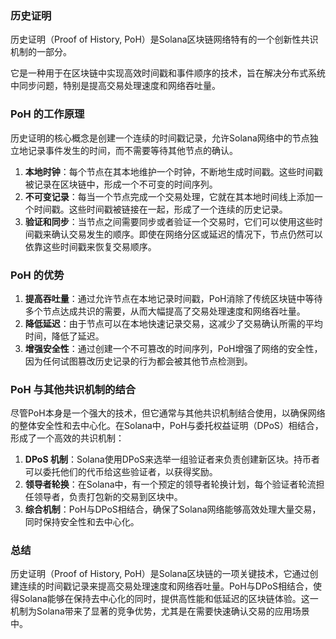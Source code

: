 ### 历史证明

历史证明（Proof of History, PoH）是Solana区块链网络特有的一个创新性共识机制的一部分。

它是一种用于在区块链中实现高效时间戳和事件顺序的技术，旨在解决分布式系统中同步问题，特别是提高交易处理速度和网络吞吐量。

### PoH 的工作原理

历史证明的核心概念是创建一个连续的时间戳记录，允许Solana网络中的节点独立地记录事件发生的时间，而不需要等待其他节点的确认。

1. **本地时钟**：每个节点在其本地维护一个时钟，不断地生成时间戳。这些时间戳被记录在区块链中，形成一个不可变的时间序列。
2. **不可变记录**：每当一个节点完成一个交易处理，它就在其本地时间线上添加一个时间戳。这些时间戳被链接在一起，形成了一个连续的历史记录。
3. **验证和同步**：当节点之间需要同步或者验证一个交易时，它们可以使用这些时间戳来确认交易发生的顺序。即使在网络分区或延迟的情况下，节点仍然可以依靠这些时间戳来恢复交易顺序。

### PoH 的优势

1. **提高吞吐量**：通过允许节点在本地记录时间戳，PoH消除了传统区块链中等待多个节点达成共识的需要，从而大幅提高了交易处理速度和网络吞吐量。
2. **降低延迟**：由于节点可以在本地快速记录交易，这减少了交易确认所需的平均时间，降低了延迟。
3. **增强安全性**：通过创建一个不可篡改的时间序列，PoH增强了网络的安全性，因为任何试图篡改历史记录的行为都会被其他节点检测到。

### PoH 与其他共识机制的结合

尽管PoH本身是一个强大的技术，但它通常与其他共识机制结合使用，以确保网络的整体安全性和去中心化。在Solana中，PoH与委托权益证明（DPoS）相结合，形成了一个高效的共识机制：

1. **DPoS 机制**：Solana使用DPoS来选举一组验证者来负责创建新区块。持币者可以委托他们的代币给这些验证者，以获得奖励。
2. **领导者轮换**：在Solana中，有一个预定的领导者轮换计划，每个验证者轮流担任领导者，负责打包新的交易到区块中。
3. **综合机制**：PoH与DPoS相结合，确保了Solana网络能够高效处理大量交易，同时保持安全性和去中心化。

### 总结

历史证明（Proof of History,
PoH）是Solana区块链的一项关键技术，它通过创建连续的时间戳记录来提高交易处理速度和网络吞吐量。PoH与DPoS相结合，使得Solana能够在保持去中心化的同时，提供高性能和低延迟的区块链体验。这一机制为Solana带来了显著的竞争优势，尤其是在需要快速确认交易的应用场景中。